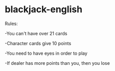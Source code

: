 # blackjack-english

Rules:

-You  can't have over 21 cards

-Character cards give 10 points

-You  need to have eyes in order to play

-If dealer has more points than you, then you lose
